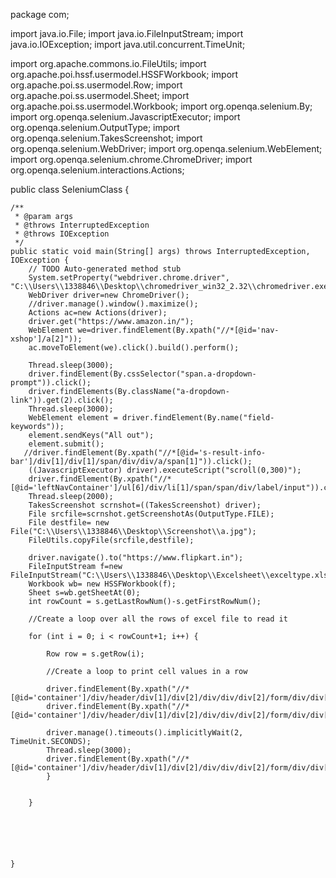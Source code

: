 package com;

import java.io.File;
import java.io.FileInputStream;
import java.io.IOException;
import java.util.concurrent.TimeUnit;

import org.apache.commons.io.FileUtils;
import org.apache.poi.hssf.usermodel.HSSFWorkbook;
import org.apache.poi.ss.usermodel.Row;
import org.apache.poi.ss.usermodel.Sheet;
import org.apache.poi.ss.usermodel.Workbook;
import org.openqa.selenium.By;
import org.openqa.selenium.JavascriptExecutor;
import org.openqa.selenium.OutputType;
import org.openqa.selenium.TakesScreenshot;
import org.openqa.selenium.WebDriver;
import org.openqa.selenium.WebElement;
import org.openqa.selenium.chrome.ChromeDriver;
import org.openqa.selenium.interactions.Actions;

public class SeleniumClass {

	/**
	 * @param args
	 * @throws InterruptedException 
	 * @throws IOException 
	 */
	public static void main(String[] args) throws InterruptedException, IOException {
		// TODO Auto-generated method stub
		System.setProperty("webdriver.chrome.driver", "C:\\Users\\1338846\\Desktop\\chromedriver_win32_2.32\\chromedriver.exe");
        WebDriver driver=new ChromeDriver();
        //driver.manage().window().maximize();
        Actions ac=new Actions(driver);
        driver.get("https://www.amazon.in/");
        WebElement we=driver.findElement(By.xpath("//*[@id='nav-xshop']/a[2]"));
        ac.moveToElement(we).click().build().perform();
        
        Thread.sleep(3000);
        driver.findElement(By.cssSelector("span.a-dropdown-prompt")).click();
        driver.findElements(By.className("a-dropdown-link")).get(2).click();
        Thread.sleep(3000);
        WebElement element = driver.findElement(By.name("field-keywords"));
        element.sendKeys("All out");
        element.submit();
       //driver.findElement(By.xpath("//*[@id='s-result-info-bar']/div[1]/div[1]/span/div/div/a/span[1]")).click();
        ((JavascriptExecutor) driver).executeScript("scroll(0,300)");
        driver.findElement(By.xpath("//*[@id='leftNavContainer']/ul[6]/div/li[1]/span/span/div/label/input")).click();
        Thread.sleep(2000);
        TakesScreenshot scrnshot=((TakesScreenshot) driver);
        File srcfile=scrnshot.getScreenshotAs(OutputType.FILE);
        File destfile= new File("C:\\Users\\1338846\\Desktop\\Screenshot\\a.jpg");
        FileUtils.copyFile(srcfile,destfile);
        
		driver.navigate().to("https://www.flipkart.in");
        FileInputStream f=new FileInputStream("C:\\Users\\1338846\\Desktop\\Excelsheet\\exceltype.xls");
        Workbook wb= new HSSFWorkbook(f);
        Sheet s=wb.getSheetAt(0);
        int rowCount = s.getLastRowNum()-s.getFirstRowNum();

        //Create a loop over all the rows of excel file to read it

        for (int i = 0; i < rowCount+1; i++) {

            Row row = s.getRow(i);

            //Create a loop to print cell values in a row

            driver.findElement(By.xpath("//*[@id='container']/div/header/div[1]/div[2]/div/div/div[2]/form/div/div[1]/div/input")).sendKeys((row.get);
			driver.findElement(By.xpath("//*[@id='container']/div/header/div[1]/div[2]/div/div/div[2]/form/div/div[2]/button")).click();
			
			driver.manage().timeouts().implicitlyWait(2, TimeUnit.SECONDS);
			Thread.sleep(3000);
			driver.findElement(By.xpath("//*[@id='container']/div/header/div[1]/div[2]/div/div/div[2]/form/div/div[1]/div/input")).clear();
            }

           
        }
        
        
       
       
      
        
	}

	

